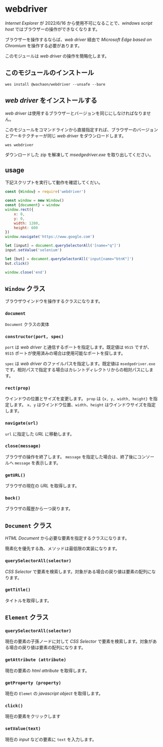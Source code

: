 # webdriver
*Internet Explorer* が 2022/6/16 から使用不可になることで、*windows script host* ではブラウザーの操作ができなくなります。

ブラウザーを操作するならば、*web driver* 経由で *Microsoft Edge based on Chromium* を操作する必要があります。

このモジュールは *web driver* の操作を簡略化します。

## このモジュールのインストール

```shell
wes install @wachaon/webdriver --unsafe --bare
```

## *web driver* をインストールする

*web driver* は使用するブラウザーとバージョンを同じにしなければなりません。

このモジュールをコマンドラインから直接指定すれば、ブラウザーのバージョンとアーキテクチャーが同じ *web driver* をダウンロードします。

```shell
wes webdriver
```

ダウンロードした zip を解凍して *msedgedriver.exe* を取り出してください。

## usage

下記スクリプトを実行して動作を確認してくだい。

```javascript
const {Window} = require('webdriver')

const window = new Window()
const {document} = window
window.rect({
    x: 0,
    y: 0,
    width: 1280,
    height: 600
})
window.navigate('https://www.google.com')

let [input] = document.querySelectorAll('[name="q"]')
input.setValue('selenium')

let [but] = document.querySelectorAll('input[name="btnK"]')
but.click()

window.close('end')
```

## `Window` クラス

ブラウザウインドウを操作するクラスになります。

### `document`

`Document` クラスの実体

### `constructor(port, spec)`

`port` は *web driver* と通信するポートを指定します。既定値は `9515` ですが、`9515` ポートが使用済みの場合は使用可能なポートを探します。

`spec` は *web driver* のファイルパスを指定します。既定値は `msedgedriver.exe` です。相対パスで指定する場合はカレントディレクトリからの相対パスにします。

### `rect(prop)`

ウインドウの位置とサイズを変更します。
`prop` は `{x, y, width, height}` を指定します。 `x`、`y` はウインドウ位置、`width`、`height` はウインドウサイズを指定します。

### `navigate(url)`

`url` に指定した *URL* に移動します。

### `close(message)`

ブラウザの操作を終了します。
`message` を指定した場合は、終了後にコンソールへ `message` を表示します。

### `getURL()`

ブラウザの現在の *URL* を取得します。

### `back()`

ブラウザの履歴から一つ戻ります。

## `Document` クラス

*HTML Document* から必要な要素を指定するクラスになります。

簡素化を優先する為、メソッドは最低限の実装になります。

### `querySelectorAll(selector)`

*CSS Selector* で要素を検索します。対象がある場合の戻り値は要素の配列になります。

### `getTitle()`

タイトルを取得します。

## `Element` クラス

### `querySelectorAll(selector)`

現在の要素の子孫ノードに対して *CSS Selector* で要素を検索します。対象がある場合の戻り値は要素の配列になります。

### `getAttribute (attribute)`

現在の要素の *html attribute* を取得します。

### `getProperty (property)`

現在の `Elemet` の *javascript object* を取得します。

### `click()`

現在の要素をクリックします

### `setValue(text)`

現在の *input* などの要素に `text` を入力します。